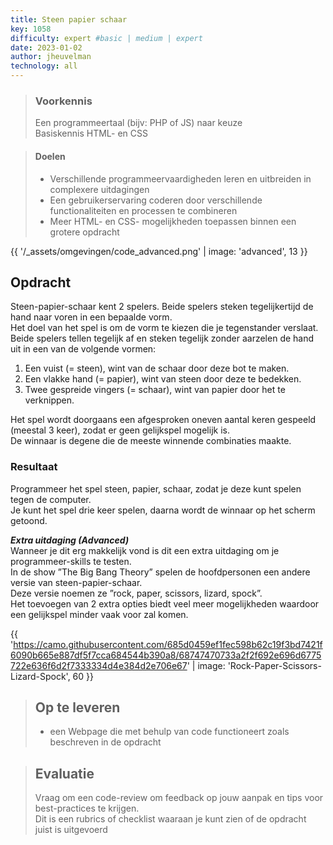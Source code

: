 ```yaml
---
title: Steen papier schaar
key: 1058
difficulty: expert #basic | medium | expert
date: 2023-01-02
author: jheuvelman
technology: all
---
```


> ### Voorkennis
> Een programmeertaal (bijv: PHP of JS) naar keuze<br>
> Basiskennis HTML- en CSS

> #### Doelen
> * Verschillende programmeervaardigheden leren en uitbreiden in complexere uitdagingen
> * Een gebruikerservaring coderen door verschillende functionaliteiten en processen te combineren
> * Meer HTML- en CSS- mogelijkheden toepassen binnen een grotere opdracht

{{ '/_assets/omgevingen/code_advanced.png'  | image: 'advanced', 13 }}


## Opdracht
Steen-papier-schaar kent 2 spelers. Beide spelers steken tegelijkertijd de hand naar voren in een bepaalde vorm.  
Het doel van het spel is om de vorm te kiezen die je tegenstander verslaat.  
Beide spelers tellen tegelijk af en steken tegelijk zonder aarzelen de hand uit in een van de volgende vormen:

1.  Een vuist (= steen), wint van de schaar door deze bot te maken.
2.  Een vlakke hand (= papier), wint van steen door deze te bedekken.
3.  Twee gespreide vingers (= schaar), wint van papier door het te
    verknippen.

Het spel wordt doorgaans een afgesproken oneven aantal keren gespeeld (meestal 3 keer), zodat er geen gelijkspel mogelijk is.  
De winnaar is degene die de meeste winnende combinaties maakte.

### Resultaat
Programmeer het spel steen, papier, schaar, zodat je deze kunt spelen tegen de computer.  
Je kunt het spel drie keer spelen, daarna wordt de winnaar op het scherm getoond.

***Extra uitdaging (Advanced)***  
Wanneer je dit erg makkelijk vond is dit een extra uitdaging om je programmeer-skills te testen.  
In de show ”The Big Bang Theory” spelen de hoofdpersonen een andere versie van steen-papier-schaar.  
Deze versie noemen ze ”rock, paper, scissors, lizard, spock”.  
Het toevoegen van 2 extra opties biedt veel meer mogelijkheden waardoor een gelijkspel minder vaak voor zal komen.

{{ 'https://camo.githubusercontent.com/685d0459ef1fec598b62c19f3bd7421f6090b665e887df5f7cca684544b390a8/68747470733a2f2f692e696d6775722e636f6d2f7333334d4e384d2e706e67' | image: 'Rock-Paper-Scissors-Lizard-Spock', 60 }}

> ## Op te leveren
> * een Webpage die met behulp van code functioneert zoals beschreven in de opdracht

> ## Evaluatie
> Vraag om een code-review om feedback op jouw aanpak en tips voor best-practices te krijgen.<br>
> Dit is een rubrics of checklist waaraan je kunt zien of de opdracht juist is uitgevoerd
